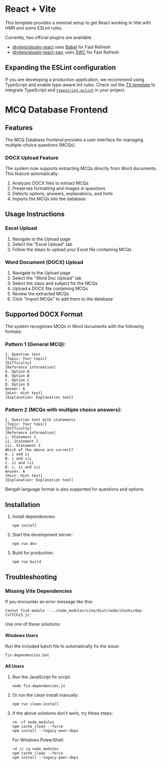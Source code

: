 # React + Vite

This template provides a minimal setup to get React working in Vite with HMR and some ESLint rules.

Currently, two official plugins are available:

- [@vitejs/plugin-react](https://github.com/vitejs/vite-plugin-react/blob/main/packages/plugin-react/README.md) uses [Babel](https://babeljs.io/) for Fast Refresh
- [@vitejs/plugin-react-swc](https://github.com/vitejs/vite-plugin-react-swc) uses [SWC](https://swc.rs/) for Fast Refresh

## Expanding the ESLint configuration

If you are developing a production application, we recommend using TypeScript and enable type-aware lint rules. Check out the [TS template](https://github.com/vitejs/vite/tree/main/packages/create-vite/template-react-ts) to integrate TypeScript and [`typescript-eslint`](https://typescript-eslint.io) in your project.

# MCQ Database Frontend

## Features

The MCQ Database frontend provides a user interface for managing multiple-choice questions (MCQs).

### DOCX Upload Feature

The system now supports extracting MCQs directly from Word documents. This feature automatically:

1. Analyzes DOCX files to extract MCQs
2. Preserves formatting and images in questions
3. Detects options, answers, explanations, and hints
4. Imports the MCQs into the database

## Usage Instructions

### Excel Upload

1. Navigate to the Upload page
2. Select the "Excel Upload" tab
3. Follow the steps to upload your Excel file containing MCQs

### Word Document (DOCX) Upload

1. Navigate to the Upload page
2. Select the "Word Doc Upload" tab
3. Select the class and subject for the MCQs
4. Upload a DOCX file containing MCQs
5. Review the extracted MCQs
6. Click "Import MCQs" to add them to the database

## Supported DOCX Format

The system recognizes MCQs in Word documents with the following formats:

### Pattern 1 (General MCQ):
```
1. Question text
[Topic: Your topic]
[Difficulty]
[Reference information]
A. Option A
B. Option B
C. Option C
D. Option D
Answer: A
[Hint: Hint text]
[Explanation: Explanation text]
```

### Pattern 2 (MCQs with multiple choice answers):
```
1. Question text with statements
[Topic: Your topic]
[Difficulty]
[Reference information]
i. Statement 1
ii. Statement 2
iii. Statement 3
Which of the above are correct?
A. i and ii
B. i and iii
C. ii and iii
D. i, ii and iii
Answer: A
[Hint: Hint text]
[Explanation: Explanation text]
```

Bengali language format is also supported for questions and options.

## Installation

1. Install dependencies:
   ```
   npm install
   ```

2. Start the development server:
   ```
   npm run dev
   ```

3. Build for production:
   ```
   npm run build
   ```

## Troubleshooting

### Missing Vite Dependencies

If you encounter an error message like this:
```
Cannot find module '.../node_modules/vite/dist/node/chunks/dep-CvfTChi5.js'
```

Use one of these solutions:

#### Windows Users

Run the included batch file to automatically fix the issue:
```
fix-dependencies.bat
```

#### All Users

1. Run the JavaScript fix script:
   ```
   node fix-dependencies.js
   ```

2. Or run the clean install manually:
   ```
   npm run clean-install
   ```

3. If the above solutions don't work, try these steps:
   ```
   rm -rf node_modules
   npm cache clean --force
   npm install --legacy-peer-deps
   ```

   For Windows PowerShell:
   ```
   rd /s /q node_modules
   npm cache clean --force
   npm install --legacy-peer-deps
   ```
